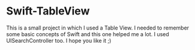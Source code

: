 # Swift-TableView
This is a small project in which I used a Table View. I needed to remember some basic concepts of Swift and this one helped me a lot. I used UISearchController too. I hope you like it ;)
